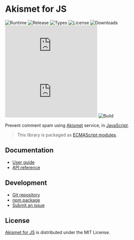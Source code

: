 # Akismet for JS
![Runtime](https://badgen.net/npm/node/@cedx/akismet) ![Release](https://badgen.net/npm/v/@cedx/akismet) ![Types](https://badgen.net/npm/types/@cedx/akismet) ![License](https://badgen.net/npm/license/@cedx/akismet) ![Downloads](https://badgen.net/npm/dt/@cedx/akismet) ![Dependencies](https://badgen.net/david/dep/cedx/akismet.js) ![Coverage](https://badgen.net/coveralls/c/github/cedx/akismet.js) ![Build](https://badgen.net/github/checks/cedx/akismet.js/main)

Prevent comment spam using [Akismet](https://akismet.com) service, in [JavaScript](https://developer.mozilla.org/en-US/docs/Web/JavaScript).

> This library is packaged as [ECMAScript modules](https://nodejs.org/api/esm.html).

## Documentation
- [User guide](https://docs.belin.io/akismet.js)
- [API reference](https://api.belin.io/akismet.js)

## Development
- [Git repository](https://git.belin.io/cedx/akismet.js)
- [npm package](https://www.npmjs.com/package/@cedx/akismet)
- [Submit an issue](https://git.belin.io/cedx/akismet.js/issues)

## License
[Akismet for JS](https://docs.belin.io/akismet.js) is distributed under the MIT License.
